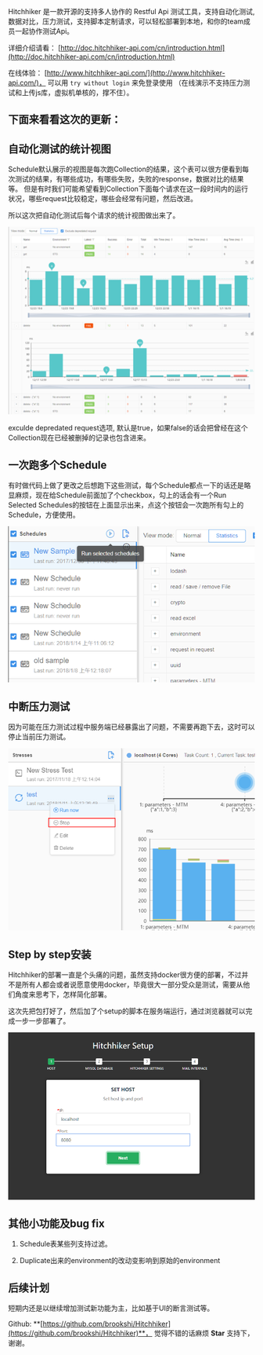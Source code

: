 Hitchhiker 是一款开源的支持多人协作的 Restful Api 测试工具，支持自动化测试, 数据对比，压力测试，支持脚本定制请求，可以轻松部署到本地，和你的team成员一起协作测试Api。

详细介绍请看： [http://doc.hitchhiker-api.com/cn/introduction.html](http://doc.hitchhiker-api.com/cn/introduction.html)

在线体验： [http://www.hitchhiker-api.com/](http://www.hitchhiker-api.com/)， 可以用 `try without login` 来免登录使用 （在线演示不支持压力测试和上传js库，虚拟机单核的，撑不住）。
 
## 下面来看看这次的更新：

## 自动化测试的统计视图

Schedule默认展示的视图是每次跑Collection的结果，这个表可以很方便看到每次测试的结果，有哪些成功，有哪些失败，失败的response，数据对比的结果等。 但是有时我们可能希望看到Collection下面每个请求在这一段时间内的运行状况，哪些request比较稳定，哪些会经常有问题，然后改进。

所以这次把自动化测试后每个请求的统计视图做出来了。

![](https://raw.githubusercontent.com/brookshi/images/master/Hitchhiker/schedule/statistics.png)

exculde depredated request选项, 默认是true，如果false的话会把曾经在这个Collection现在已经被删掉的记录也包含进来。

## 一次跑多个Schedule

有时做代码上做了更改之后想跑下这些测试，每个Schedule都点一下的话还是略显麻烦，现在给Schedule前面加了个checkbox，勾上的话会有一个Run Selected Schedules的按钮在上面显示出来，点这个按钮会一次跑所有勾上的Schedule，方便使用。

![](https://raw.githubusercontent.com/brookshi/images/master/Hitchhiker/schedule/runselect.png)

## 中断压力测试

因为可能在压力测试过程中服务端已经暴露出了问题，不需要再跑下去，这时可以停止当前压力测试。

![](https://raw.githubusercontent.com/brookshi/images/master/Hitchhiker/stress/stop.png)

## Step by step安装

Hitchhiker的部署一直是个头痛的问题，虽然支持docker很方便的部署，不过并不是所有人都会或者说愿意使用docker，毕竟很大一部分受众是测试，需要从他们角度来思考下，怎样简化部署。

这次先把包打好了，然后加了个setup的脚本在服务端运行，通过浏览器就可以完成一步一步部署了。

![](https://raw.githubusercontent.com/brookshi/images/master/Hitchhiker/setup.png)

## 其他小功能及bug fix

1. Schedule表某些列支持过滤。

2. Duplicate出来的environment的改动变影响到原始的environment

## 后续计划

短期内还是以继续增加测试新功能为主，比如基于UI的断言测试等。

Github: **[https://github.com/brookshi/Hitchhiker](https://github.com/brookshi/Hitchhiker)**， 觉得不错的话麻烦 **Star** 支持下，谢谢。